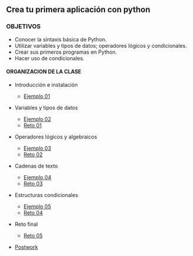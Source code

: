 ## Crea tu primera aplicación con python 

### OBJETIVOS 
- Conocer la sintaxis básica de Python.
- Utilizar variables y tipos  de datos; operadores lógicos y condicionales.
- Crear sus primeros programas en Python.
- Hacer uso de condicionales.

 

#### ORGANIZACION DE LA CLASE 

- Introducción e instalación
	- [Ejemplo 01](Ejemplo-01)

- Variables y tipos de datos
	- [Ejemplo 02](Ejemplo-02)
	- [Reto 01](Reto-01)

- Operadores lógicos y algebraicos
	- [Ejemplo 03](Ejemplo-03)
	- [Reto 02](Reto-02)

- Cadenas de texto
	- [Ejemplo 04](Ejemplo-04)
	- [Reto 03](Reto-03)

- Estructuras condicionales
	- [Ejemplo 05](Ejemplo-05)
	- [Reto 04](Reto-04)

- Reto final
	- [Reto 05](Reto-05)

- [Postwork](Postwork)

